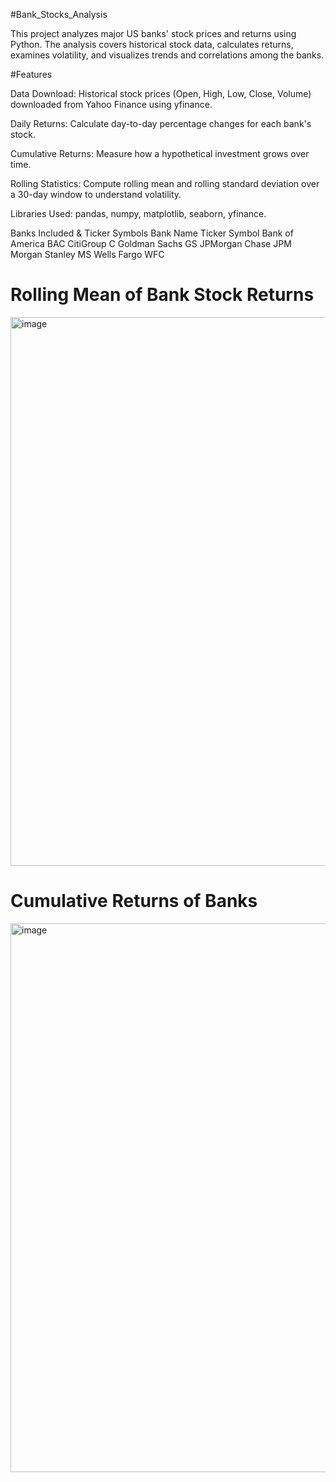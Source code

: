 #Bank_Stocks_Analysis

This project analyzes major US banks' stock prices and returns using Python. The analysis covers historical stock data, calculates returns, examines volatility, and visualizes trends and correlations among the banks.

#Features

Data Download: Historical stock prices (Open, High, Low, Close, Volume) downloaded from Yahoo Finance using yfinance.

Daily Returns: Calculate day-to-day percentage changes for each bank's stock.

Cumulative Returns: Measure how a hypothetical investment grows over time.

Rolling Statistics: Compute rolling mean and rolling standard deviation over a 30-day window to understand volatility.

Libraries Used: pandas, numpy, matplotlib, seaborn, yfinance.

Banks Included & Ticker Symbols
Bank Name	Ticker Symbol
Bank of America	BAC
CitiGroup	C
Goldman Sachs	GS
JPMorgan Chase	JPM
Morgan Stanley	MS
Wells Fargo	WFC

# Rolling Mean of Bank Stock Returns
<img width="2182" height="878" alt="image" src="https://github.com/user-attachments/assets/972dbc67-2a77-44f7-ba35-a3800d0a29af" />


# Cumulative Returns of Banks
<img width="2182" height="878" alt="image" src="https://github.com/user-attachments/assets/0ff036e3-16c8-4ed4-a818-76d53fe0169d" />

